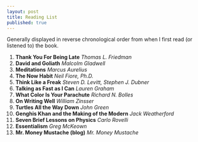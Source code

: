 ```yaml
---
layout: post
title: Reading List
published: true
---
```

Generally displayed in reverse chronological order from when I first read (or listened to) the book.
1. __Thank You For Being Late__ _Thomas L. Friedman_
1. __David and Goliath__ _Malcolm Gladwell_
1. __Meditations__ _Marcus Aurelius_
1. __The Now Habit__ _Neil Fiore, Ph.D._
1. __Think Like a Freak__ _Steven D. Levitt, Stephen J. Dubner_
1. __Talking as Fast as I Can__ _Lauren Graham_
1. __What Color Is Your Parachute__ _Richard N. Bolles_
1. __On Writing Well__ _William Zinsser_
1. __Turtles All the Way Down__ _John Green_
1. __Genghis Khan and the Making of the Modern__ _Jack Weatherford_
1. __Seven Brief Lessons on Physics__ _Carlo Rovelli_
1. __Essentialism__ _Greg McKeown_
1. __Mr. Money Mustache (blog)__ _Mr. Money Mustache_
